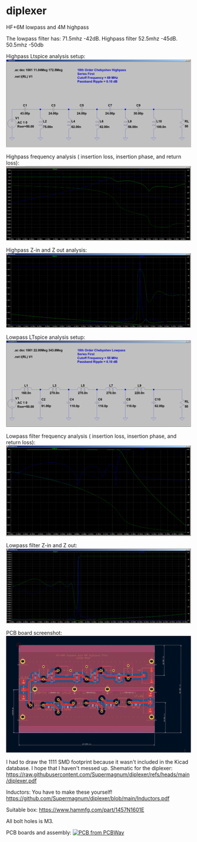 # diplexer
HF+6M lowpass and 4M highpass

The lowpass filter has: 71.5mhz -42dB. 
Highpass filter 52.5mhz -45dB. 50.5mhz -50db

Highpass Ltspice analysis setup:
![highpass-parts.png](highpass-parts.png)

Highpass frequency analysis ( insertion loss, insertion phase, and return loss):
![highpass.png](highpass.png)

Highpass Z-in and Z out analysis:
![highpass-imp.png](highpass-imp.png)


Lowpass LTspice analysis setup:
![lowpassfilter-parts.png](lowpassfilter-parts.png)

Lowpass filter frequency analysis ( insertion loss, insertion phase, and return loss):
![lowpassfilter.png](lowpassfilter.png)

Lowpass filter Z-in and Z out:
![lowpassfilter-Z.png](lowpassfilter-Z.png)

PCB board screenshot:
![board-picture-kicad.png](https://github.com/Supermagnum/diplexer/blob/main/board-picture-kicad.png)

I had to draw the 1111 SMD footprint because it wasn't included in the Kicad database.
I hope that I haven't messed up.
Shematic for the diplexer:
https://raw.githubusercontent.com/Supermagnum/diplexer/refs/heads/main/diplexer.pdf


Inductors:
You have to make these yourself!
https://github.com/Supermagnum/diplexer/blob/main/Inductors.pdf

Suitable box:
https://www.hammfg.com/part/1457N1601E

All bolt holes is M3.

PCB boards and assembly:
<a href="https://www.pcbway.com/project/shareproject/HF_6M_lowpass_and_4M_highpass_diplexer_af47343b.html"><img src="https://www.pcbway.com/project/img/images/frompcbway-1220.png" alt="PCB from PCBWay" /></a>









